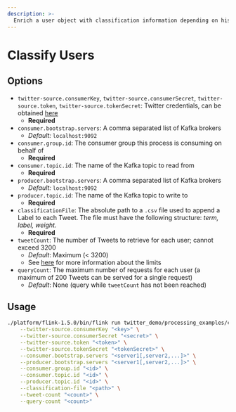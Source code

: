 ```yaml
---
description: >-
  Enrich a user object with classification information depending on his Tweeting history
---
```


# Classify Users

## Options

* `twitter-source.consumerKey`, `twitter-source.consumerSecret`, `twitter-source.token`, `twitter-source.tokenSecret`: Twitter credentials, can be obtained [here](https://developer.twitter.com/en/docs/basics/authentication/guides/access-tokens.html)
  * **Required**
* `consumer.bootstrap.servers`: A comma separated list of Kafka brokers
  * _Default:_ `localhost:9092`
* `consumer.group.id`: The consumer group this process is consuming on behalf of
  * **Required**
* `consumer.topic.id`: The name of the Kafka topic to read from
  * **Required**
* `producer.bootstrap.servers`: A comma separated list of Kafka brokers
  * _Default:_ `localhost:9092`
* `producer.topic.id`: The name of the Kafka topic to write to
  * **Required**
* `classificationFile`: The absolute path to a `.csv` file used to append a Label to each Tweet. The file must have the following structure: _term, label, weight._
  * **Required**
* `tweetCount`: The number of Tweets to retrieve for each user; cannot exceed 3200
  * _Default_: Maximum \(&lt; 3200\)
  * See [here](https://developer.twitter.com/en/docs/tweets/timelines/api-reference/get-statuses-user_timeline.html) for more information about the limits
* `queryCount`: The maximum number of requests for each user \(a maximum of 200 Tweets can be served for a single request\)
  * _Default_: None \(query while `tweetCount` has not been reached\)


## Usage

```bash
./platform/flink-1.5.0/bin/flink run twitter_demo/processing_examples/classify_users/target/classify_users-0.1.jar  \
    --twitter-source.consumerKey "<key>" \
    --twitter-source.consumerSecret "<secret>" \
    --twitter-source.token "<token>" \
    --twitter-source.tokenSecret "<tokenSecret>" \
    --consumer.bootstrap.servers "<server1[,server2,...]>" \
    --producer.bootstrap.servers "<server1[,server2,...]>" \
    --consumer.group.id "<id>" \
    --consumer.topic.id "<id>" \
    --producer.topic.id "<id>" \
    --classification-file "<path>" \
    --tweet-count "<count>" \
    --query-count "<count>"
```
